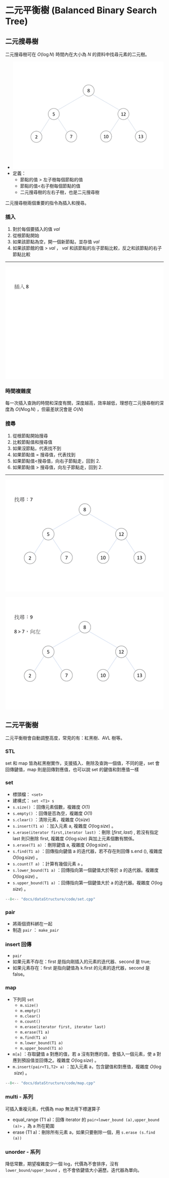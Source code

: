 # 二元平衡樹 (Balanced Binary Search Tree)

## 二元搜尋樹

二元搜尋樹可在 $O(\log N)$ 時間內在大小為 $N$ 的資料中找尋元素的二元樹。

- ![](images/bst.jpg)
-   定義：
    - 節點的值 > 左子樹每個節點的值
    - 節點的值&lt;右子樹每個節點的值
    - 二元搜尋樹的左右子樹，也是二元搜尋樹

二元搜尋樹兩個重要的指令為插入和搜尋。

### 插入

1. 對於每個要插入的值 $val$ 
2. 從根節點開始
3. 如果該節點為空，開一個新節點，並存值 $val$ 
4. 如果該節館的值 > $val$ ， $val$ 和該節點的左子節點比較，反之和該節點的右子節點比較

* * *

![](images/bst_insert.gif)

### 時間複雜度

每一次插入查詢的時間和深度有關，深度越高，效率越低，理想在二元搜尋樹的深度為 $O(N\log N)$ ，但最差狀況會是 $O(N)$ 

### 搜尋

1. 從根節點開始搜尋
2. 比較節點值和搜尋值
3. 如果沒節點，代表找不到
4. 如果節點值 = 搜尋值，代表找到
5. 如果節點值&lt;搜尋值，向右子節點走，回到 2.
6. 如果節點值 > 搜尋值，向左子節點走，回到 2.

* * *

![](images/bst_search_1.gif)

![](images/bst_search_2.gif)

## 二元平衡樹

二元平衡樹會自動調整高度，常見的有：紅黑樹、AVL 樹等。

### STL

set 和 map 皆為紅黑樹實作，支援插入、刪除及查詢一個值，不同的是，set 會回傳鍵值，map 則是回傳對應值，也可以說 set 的鍵值和對應值一樣

### set

- 標頭檔： `<set>` 
- 建構式： `set <T1> s` 
-  `s.size()` ：回傳元素個數，複雜度 $O(1)$ 
-  `s.empty()` ：回傳是否為空，複雜度 $O(1)$ 
-  `s.clear()` ：清除元素，複雜度 $O(size)$ 
-  `s.insert(T1 a)` ：加入元素 a, 複雜度 $O(\log size)$ 。
-  `s.erase(iterator first,iterator last)` ：刪除 $[first,last)$ , 若沒有指定 last 則只刪除 first, 複雜度 $O(\log size)$ 與加上元素個數有關係。
-  `s.erase(T1 a)` ：刪除鍵值 a, 複雜度 $O(\log size)$ 。
-  `s.find(T1 a)` ：回傳指向鍵值 a 的迭代器，若不存在則回傳 s.end (), 複雜度 $O(\log size)$ 。
-  `s.count(T a)` ：計算有幾個元素 `a` 。
-  `s.lower_bound(T1 a)` ：回傳指向第一個鍵值大於等於 a 的迭代器。複雜度 $O(\log size)$ 。
-  `s.upper_bound(T1 a)` ：回傳指向第一個鍵值大於 a 的迭代器。複雜度 $O(\log size)$ 。

```cpp
--8<-- "docs/dataStructure/code/set.cpp"
```

### pair

- 將兩個資料綁在一起
- 制造 `pair` ： `make_pair` 

### insert 回傳

-  `pair` 
- 如果元素不存在：first 是指向剛插入的元素的迭代器、second 是 true;
- 如果元素存在：first 是指向鍵值為 k.first 的元素的迭代器，second 是 false。

### map

-   下列同 `set` 
    -  `m.size()` 
    -  `m.empty()` 
    -  `m.clear()` 
    -  `m.count()` 
    -  `m.erase(iterator first, iterator last)` 
    -  `m.erase(T1 a)` 
    -  `m.find(T1 a)` 
    -  `m.lower_bound(T1 a)` 
    -  `m.upper_bound(T1 a)` 
-  `m[a]` ：存取鍵值 a 對應的值，若 a 沒有對應的值，會插入一個元素，使 a 對應到預設值並回傳之。複雜度 $O(\log size)$ 。
-  `m.insert(pair<T1,T2> a)` ：加入元素 a，包含鍵值和對應值，複雜度 $O(\log\ size)$ 。

```cpp
--8<-- "docs/dataStructure/code/map.cpp"
```

### multi - 系列

可插入重複元素，代價為 map 無法用下標運算子

- equal_range (T1 a)：回傳 iterator 的 `pair<lower_bound (a),upper_bound (a)>` ，為 a 所在範圍
- erase (T1 a)：刪除所有元素 a，如果只要刪除一個，用 `s.erase (s.find (a))` 

### unorder - 系列

降低常數，期望複雜度少一個 log，代價為不會排序，沒有 `lower_bound/upper_bound` ，也不會依鍵值大小遍歷。迭代器為單向。
